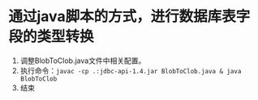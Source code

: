 # 通过java脚本的方式，进行数据库表字段的类型转换

1. 调整BlobToClob.java文件中相关配置。
2. 执行命令：`javac -cp .:jdbc-api-1.4.jar BlobToClob.java & java BlobToClob`
3. 结束